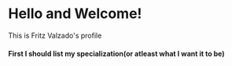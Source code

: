# Hello and Welcome! 
 This is Fritz Valzado's profile


#### First I should list my specialization(or atleast what I want it to be)
